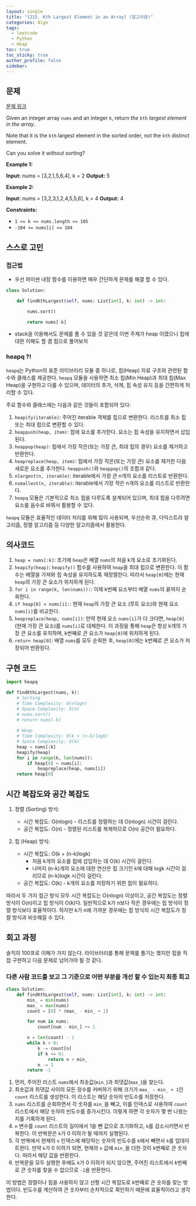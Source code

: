 ```yaml
---
layout: single
title: "[215. Kth Largest Element in an Array] (알고리즘)"
categories: Algo
tags:
  - leetcode
  - Python
  - Heap
toc: true
toc_sticky: true
author_profile: false
sidebar:
---
```

## 문제

[문제 링크](https://leetcode.com/problems/kth-largest-element-in-an-array/?envType=study-plan-v2&envId=top-interview-150)

Given an integer array `nums` and an integer `k`, return _the_ `kth` _largest element in the array_.

Note that it is the `kth` largest element in the sorted order, not the `kth` distinct element.

Can you solve it without sorting?

**Example 1:**

**Input:** nums = [3,2,1,5,6,4], k = 2
**Output:** 5

**Example 2:**

**Input:** nums = [3,2,3,1,2,4,5,5,6], k = 4
**Output:** 4

**Constraints:**

- `1 <= k <= nums.length <= 105`
- `-104 <= nums[i] <= 104`

## 스스로 고민

### 접근법

- 우선 파이썬 내장 함수를 이용하면 매우 간단하게 문제를 해결 할 수 있다.

```python
class Solution:

    def findKthLargest(self, nums: List[int], k: int) -> int:

        nums.sort()

        return nums[-k]
```

- stack을 이용해서도 문제를 풀 수 있을 것 같은데 이번 주제가 heap 이였으니 힙에 대한 이해도 할 겸 힙으로 풀어보자

### heapq ?!

`heapq`는 Python의 표준 라이브러리 모듈 중 하나로, 힙(Heap) 자료 구조와 관련된 함수와 클래스를 제공한다. `heapq` 모듈을 사용하면 최소 힙(Min Heap)과 최대 힙(Max Heap)을 구현하고 다룰 수 있으며, 데이터의 추가, 삭제, 힙 속성 유지 등을 간편하게 처리할 수 있다.

주요 함수와 클래스에는 다음과 같은 것들이 포함되어 있다:

1. `heapify(iterable)`: 주어진 iterable 객체를 힙으로 변환한다. 리스트를 최소 힙 또는 최대 힙으로 변환할 수 있다.
2. `heappush(heap, item)`: 힙에 요소를 추가한다. 요소는 힙 속성을 유지하면서 삽입된다.
3. `heappop(heap)`: 힙에서 가장 작은(또는 가장 큰, 최대 힙의 경우) 요소를 제거하고 반환한다.
4. `heapreplace(heap, item)`: 힙에서 가장 작은(또는 가장 큰) 요소를 제거한 다음 새로운 요소를 추가한다. `heappush()`와 `heappop()`의 조합과 같다.
5. `nlargest(n, iterable)`: iterable에서 가장 큰 n개의 요소를 리스트로 반환한다.
6. `nsmallest(n, iterable)`: iterable에서 가장 작은 n개의 요소를 리스트로 반환한다.
7. `heapq` 모듈은 기본적으로 최소 힙을 다루도록 설계되어 있으며, 최대 힙을 다루려면 요소를 음수로 바꿔서 활용할 수 있다.

`heapq` 모듈은 효율적인 데이터 처리를 위해 많이 사용되며, 우선순위 큐, 다익스트라 알고리즘, 정렬 알고리즘 등 다양한 알고리즘에서 활용한다.

## 의사코드

1. `heap = nums[:k]`: 초기에 `heap`은 배열 `nums`의 처음 k개 요소로 초기화된다.
2. `heapify(heap)`: `heapify()` 함수를 사용하여 `heap`을 최대 힙으로 변환한다. 이 함수는 배열을 가져와 힙 속성을 유지하도록 재정렬한다. 따라서 `heap[0]`에는 현재 `heap`의 가장 큰 요소가 위치하게 된다.
3. `for i in range(k, len(nums)):`: 이제 k번째 요소부터 배열 `nums`의 끝까지 순회한다.
4. `if heap[0] < nums[i]:`: 현재 `heap`의 가장 큰 요소 (루트 요소)와 현재 요소 `nums[i]`를 비교한다.
5. `heapreplace(heap, nums[i])`: 만약 현재 요소 `nums[i]`가 더 크다면, `heap[0]` (현재 가장 큰 요소)를 `nums[i]`로 대체한다. 이 과정을 통해 `heap`은 항상 k개의 가장 큰 요소를 유지하며, k번째로 큰 요소가 `heap[0]`에 위치하게 된다.
6. `return heap[0]`: 배열 `nums`를 모두 순회한 후, `heap[0]`에는 k번째로 큰 요소가 저장되어 반환된다.

## 구현 코드

```python
import heapq

def findKthLargest(nums, k):
	# Sorting
	# Time Complexity: O(nlogn)
	# Space Complexity: O(n)
	# nums.sort()
	# return nums[-k]
	
	# Heap
	# Time Complexity: O(k + (n-k)logk)
	# Space Complexity: O(k)
	heap = nums[:k]
	heapify(heap)
	for i in range(k, len(nums)):
		if heap[0] < nums[i]:
			heapreplace(heap, nums[i])
	return heap[0]

```

## 시간 복잡도와 공간 복잡도

1. 정렬 (Sorting) 방식:
    
    - 시간 복잡도: O(nlogn) - 리스트를 정렬하는 데 O(nlogn) 시간이 걸린다.
    - 공간 복잡도: O(n) - 정렬된 리스트를 복제하므로 O(n) 공간이 필요하다.

1. 힙 (Heap) 방식:
    
    - 시간 복잡도: O(k + (n-k)logk)
        - 처음 k개의 요소를 힙에 삽입하는 데 O(k) 시간이 걸린다.
        - 나머지 (n-k)개의 요소에 대한 연산은 힙 크기인 k에 대해 logk 시간이 걸리므로 (n-k)logk 시간이 걸린다.
    - 공간 복잡도: O(k) - k개의 요소를 저장하기 위한 힙이 필요하다.

따라서 두 가지 접근 방식 모두 시간 복잡도는 O(nlogn) 이상이고, 공간 복잡도는 정렬 방식이 O(n)이고 힙 방식이 O(k)다. 일반적으로 k가 n보다 작은 경우에는 힙 방식이 정렬 방식보다 효율적이다. 하지만 k가 n에 가까운 경우에는 힙 방식의 시간 복잡도가 정렬 방식과 비슷해질 수 있다.

## 회고 과정

솔직히 100프로 이해가 가지 않는다.
라이브러리를 통해 문제를 풀기는 했지만 힙을 직접 구현하고 다음 문제로 넘어가야 될 것 같다.
### 다른 사람 코드를 보고 그 기준으로 어떤 부분을 개선 할 수 있는지 최종 회고

```python
class Solution:
    def findKthLargest(self, nums: List[int], k: int) -> int:
        min_ = min(nums)
        max_ = max(nums)
        count = [0] * (max_ - min_ + 1)

        for num in nums:
            count[num - min_] += 1

        n = len(count) - 1
        while k > 0:
            k -= count[n]
            if k <= 0:
                return n + min_
            n -= 1
        return -1    
```


1. 먼저, 주어진 리스트 `nums`에서 최솟값(`min_`)과 최댓값(`max_`)을 찾는다.
2. 최솟값과 최댓값 사이의 모든 정수를 커버하기 위해 크기가 `max_ - min_ + 1`인 `count` 리스트를 생성한다. 이 리스트는 해당 숫자의 빈도수를 저장한다.  
3. `nums` 리스트를 순회하면서 각 숫자를 `min_`을 빼고, 이를 인덱스로 사용하여 `count` 리스트에서 해당 숫자의 빈도수를 증가시킨다. 이렇게 하면 각 숫자가 몇 번 나왔는지를 기록하게 된다.
4. `n` 변수를 `count` 리스트의 길이에서 1을 뺀 값으로 초기화하고, `k`를 감소시키면서 반복한다. 이 반복문은 `k`가 0 이하가 될 때까지 실행된다.
5. 각 반복에서 현재의 `n` 인덱스에 해당하는 숫자의 빈도수를 `k`에서 빼면서 `k`를 업데이트한다. 만약 `k`가 0 이하가 되면, 현재의 `n` 값에 `min_`을 더한 것이 k번째로 큰 숫자다. 따라서 해당 값을 반환한다.
6. 반복문을 모두 실행한 후에도 `k`가 0 이하가 되지 않으면, 주어진 리스트에서 k번째로 큰 숫자를 찾을 수 없으므로 `-1`을 반환한다.

이 방법은 정렬이나 힙을 사용하지 않고 선형 시간 복잡도로 k번째로 큰 숫자를 찾는 방법이다. 빈도수를 계산하여 큰 숫자부터 순차적으로 확인하기 때문에 효율적이라고 생각한다.